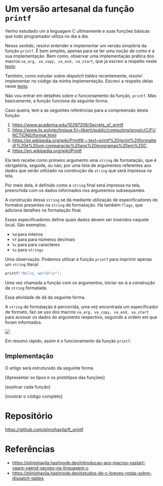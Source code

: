 # Um versão artesanal da função `printf`


Venho estudado um a linguagem C ultimamente e suas funções básicas que todo programador utiliza no dia a dia. 

Nesse sentido, resolvi entender e implementar um versão simplória da função `printf`. É bem simples, apenas para se ter uma noção de como é a sua implementação. Bem como, observar uma implementação prática dos macros `va_arg, va_copy, va_end, va_start`, que ja escrevi a respeito neste [texto](https://pliniohavila.hashnode.dev/introducao-aos-macros-vastart-vaarg-vaend-vacopy-na-linguagem-c). 

Também, como estudar sobre _dispatch tables_ recentemente, resolvi implementar no código da minha implementação.
Escrevi a respeito delas neste [texto](https://pliniohavila.hashnode.dev/estudos-de-c-breves-notas-sobre-dispatch-tables). 

Não vou entrar em detalhes sobre o funcionamento da função, `printf`. Mas basicamente, a função funciona da seguinte forma. 

Caso queira, tem a as seguintes referências para a compreensão desta função:

1. https://www.academia.edu/10297206/Secrets_of_printf
2. https://www.lix.polytechnique.fr/~liberti/public/computing/prog/c/C/FUNCTIONS/format.html
3. https://pt.wikipedia.org/wiki/Printf#:~:text=printf%20(print%20formatted)%20é%20um,comparação%20aos%20programas%20em%20C.
4. https://en.wikipedia.org/wiki/Printf

Ela tem recebe como primeiro argumento uma `string` de formatação, que é obrigatória, seguida, ou não, por uma lista de argumentos referentes aos dados que serão utilizado na construção da `string` que será impressa na tela. 

Por meio dela, é definido como a `string` final será impressa na tela, preenchida com os dados informados nos argumentos subsequentes. 

A construção dessa `string` se dá mediante utilização de especificadores de formatos presentes na `string` de formatação. Há também `flags`, que adiciona detalhes na formatação final. 

Esses especificadores define quais dados devem ser inseridos naquele local. São exemplos:

- `%d` para inteiros
- `%f` para para números decimais
- `%c` para para caracteres
- `%s` para `strings`

Uma observação. Podemos utilizar a função `printf` para imprimir apenas um `string` literal:
```c
printf("Hello, world!\n");
```

Uma vez chamada a função com os argumentos, iniciar-se-á a construção da `string` formatada. 

Essa atividade de dá da seguinte forma. 

A `string` de formatação é percorrida, uma vez encontrada um especificador de formato, faz-se uso dos macros `va_arg, va_copy, va_end, va_start` para acessar os dados do argumento respectivo, seguindo a ordem em que foram informados. 

![](https://upload.wikimedia.org/wikipedia/commons/thumb/2/2c/Printf.svg/1920px-Printf.svg.png)

Em resumo rápido, assim é o funcionamento da função `printf`.

## Implementação 

O artigo será estruturado da seguinte forma 

[Apresentar os tipos e os protótipos das funções]

[explicar cada função]

[mostrar o código completo]

# Repositório 

https://github.com/pliniohavila/ft_printf 

# Referências

- https://pliniohavila.hashnode.dev/introducao-aos-macros-vastart-vaarg-vaend-vacopy-na-linguagem-c
- https://pliniohavila.hashnode.dev/estudos-de-c-breves-notas-sobre-dispatch-tables